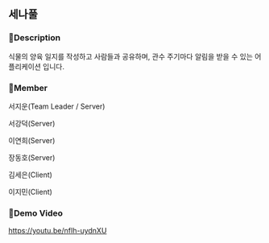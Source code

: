 ## 세나풀

### 📱Description
식물의 양육 일지를 작성하고 사람들과 공유하며, 관수 주기마다 알림을 받을 수 있는 어플리케이션 입니다.

### 📱Member
서지운(Team Leader / Server)

서강덕(Server)

이연희(Server)

장동호(Server)

김세은(Client)

이지민(Client)

### 📱Demo Video
https://youtu.be/nfIh-uydnXU
